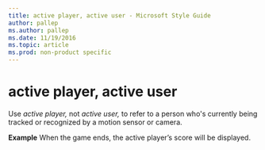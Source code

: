 ```yaml
---
title: active player, active user - Microsoft Style Guide
author: pallep
ms.author: pallep
ms.date: 11/19/2016
ms.topic: article
ms.prod: non-product specific
---
```


# active player, active user

Use *active player,* not *active user,* to refer to a person who's currently being tracked or recognized by a motion sensor or camera.

**Example** When the game ends, the active player’s score will be displayed.
